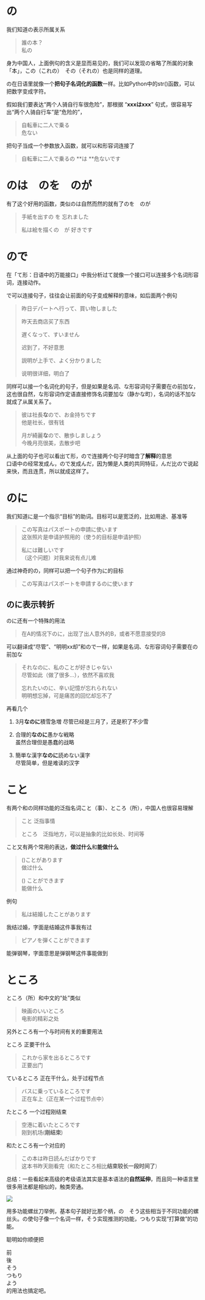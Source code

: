 # の

我们知道の表示所属关系

> 誰の本？  
> 私の

身为中国人，上面例句的含义是显而易见的，我们可以发现の省略了所属的对象「本」，この（これの）　その（それの）也是同样的道理。

の在日语里就像一个**把句子名词化的函数**一样。比如Python中的str\(\)函数，可以把数字变成字符。

假如我们要表达“两个人骑自行车很危险”，那根据 “**xxxはxxx**” 句式，很容易写出“两个人骑自行车”是“危险的”，

> 自転車に二人で乗る  
> 危ない

把句子当成一个参数放入函数，就可以和形容词连接了

> 自転車に二人で乗るの **は  **危ないです

# のは　のを　のが

有了这个好用的函数，类似のは自然而然的就有了のを　のが

> 手紙を出すの  を 忘れました
>
> 私は絵を描くの　が   好きです

# ので

在「て形：日语中的万能接口」中我分析过て就像一个接口可以连接多个名词形容词，连接动作。

で可以连接句子，往往会让前面的句子变成解释的意味，如后面两个例句

> 昨日デパートへ行って、買い物しました
>
> 昨天去商店买了东西
>
> 遅くなって、すいません
>
> 迟到了，不好意思
>
> 説明が上手で、よく分かりました
>
> 说明很详细，明白了

同样可以接一个名词化的句子，但是如果是名词、な形容词句子需要在の前加な，这也很自然，な形容词作定语直接修饰名词要加な（静かな町），名词的话不加な就成了从属关系了。

> 彼は社長**な**ので、お金持ちです  
> 他是社长，很有钱
>
> 月が綺麗**な**ので、散歩しましょう  
> 今晚月亮很美，去散步吧

从上面的句子也可以看出て形，ので连接两个句子时暗含了**解释**的意思  
口语中の经常发成ん，ので发成んだ，因为懒是人类的共同特征，んだ比ので说起来快，而且连贯，所以就成这样了。

# のに

我们知道に是一个指示“目标”的助词。目标可以是宽泛的，比如用途、基准等

> この写真はパスポートの申請に使います  
> 这张照片是申请护照用的（使う的目标是申请护照）
>
> 私には難しいです  
> （这个问题）对我来说有点儿难

通过神奇的の，同样可以把一个句子作为に的目标

> この写真はパスポートを申請するのに使います

## のに表示转折

のに还有一个特殊的用法

> 在A的情况下のに，出现了出人意外的B，或者不愿意接受的B

可以翻译成“尽管”、“明明xx却”和ので一样，如果是名词、な形容词句子需要在の前加な

> それなのに、私のことが好きじゃない  
> 尽管如此（做了很多...），依然不喜欢我  
>   
> 忘れたいのに、辛い記憶が忘れられない  
> 明明想忘掉，可是痛苦的回忆却忘不了

再看几个

1. 3月**なのに**積雪急増 尽管已经是三月了，还是积了不少雪

2.  合理的**なのに**愚かな戦略  
虽然合理但是愚蠢的战略

3.  簡単な漢字**なのに**読めない漢字  
尽管简单，但是难读的汉字

# こと

有两个和の同样功能的泛指名词こと（事）、ところ（所），中国人也很容易理解

> こと 泛指事情
>
> ところ　泛指地方，可以是抽象的比如长处、时间等

こと又有两个常用的表达，**做过什么**和**能做什么**

> \(\)ことがあります  
> 做过什么
>
> \(\) ことができます  
> 能做什么

例句

> 私は結婚したことがあります

我结过婚，字面是结婚这件事我有过

> ピアノを弾くことができます

能弹钢琴，字面意思是弹钢琴这件事能做到

# ところ

ところ（所）和中文的“处”类似

> 映画のいいところ  
> 电影的精彩之处

另外ところ有一个与时间有关的重要用法

ところ 正要干什么

> これから家を出るところです  
> 正要出门

ているところ 正在干什么，处于过程节点

> バスに乗っているところです  
> 正在车上（正在某一个过程节点中）

たところ 一个过程刚结束

> 空港に着いたところです  
> 刚到机场\(**刚结束**\)

和たところ有一个对应的

> この本は昨日読んだばかりです  
> 这本书昨天刚看完（和たところ相比**结束较长一段时间了**）

总结：一些看起来高级的考级语法其实是基本语法的**自然延伸**，而且同一种语言里很多用法都是相似的，触类旁通。

![](https://pic4.zhimg.com/v2-2427dc6b72a9089778f9f8c87a341b1f_b.png)

用多功能螺丝刀举例，基本句子就好比那个柄，の　そう这些相当于不同功能的螺丝头。の使句子像一个名词一样，そう实现推测的功能，つもり实现“打算做”的功能。

聪明如你顺便把

前  
後  
そう　  
つもり  
よう  
的用法也搞定吧。

